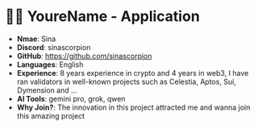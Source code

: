 #  🧑‍💻 YoureName - Application

- **Nmae**: Sina 
- **Discord**: sinascorpion
- **GitHub**: https://github.com/sinascorpion
- **Languages**: English
- **Experience**: 8 years experience in crypto and 4 years in web3, I have ran validators in well-known projects such as Celestia, Aptos, Sui, Dymension and ...
- **AI Tools**: gemini pro, grok, qwen
- **Why Join?**: The innovation in this project attracted me and wanna join this amazing project
